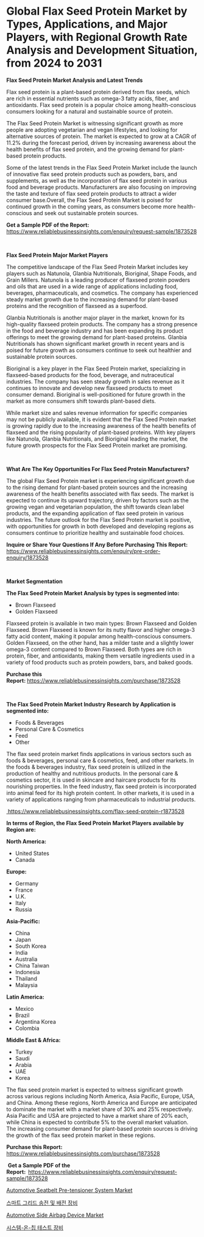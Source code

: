 <p><h1>Global Flax Seed Protein Market by Types, Applications, and Major Players, with Regional Growth Rate Analysis and Development Situation, from 2024 to 2031</h1></p><p><strong>Flax Seed Protein Market Analysis and Latest Trends</strong></p>
<p><p>Flax seed protein is a plant-based protein derived from flax seeds, which are rich in essential nutrients such as omega-3 fatty acids, fiber, and antioxidants. Flax seed protein is a popular choice among health-conscious consumers looking for a natural and sustainable source of protein.</p><p>The Flax Seed Protein Market is witnessing significant growth as more people are adopting vegetarian and vegan lifestyles, and looking for alternative sources of protein. The market is expected to grow at a CAGR of 11.2% during the forecast period, driven by increasing awareness about the health benefits of flax seed protein, and the growing demand for plant-based protein products.</p><p>Some of the latest trends in the Flax Seed Protein Market include the launch of innovative flax seed protein products such as powders, bars, and supplements, as well as the incorporation of flax seed protein in various food and beverage products. Manufacturers are also focusing on improving the taste and texture of flax seed protein products to attract a wider consumer base.Overall, the Flax Seed Protein Market is poised for continued growth in the coming years, as consumers become more health-conscious and seek out sustainable protein sources.</p></p>
<p><strong>Get a Sample PDF of the Report:&nbsp;</strong> <a href="https://www.reliablebusinessinsights.com/enquiry/request-sample/1873528">https://www.reliablebusinessinsights.com/enquiry/request-sample/1873528</a></p>
<p>&nbsp;</p>
<p><strong>Flax Seed Protein Major Market Players</strong></p>
<p><p>The competitive landscape of the Flax Seed Protein Market includes key players such as Natunola, Glanbia Nutritionals, Bioriginal, Shape Foods, and Grain Millers. Natunola is a leading producer of flaxseed protein powders and oils that are used in a wide range of applications including food, beverages, pharmaceuticals, and cosmetics. The company has experienced steady market growth due to the increasing demand for plant-based proteins and the recognition of flaxseed as a superfood.</p><p>Glanbia Nutritionals is another major player in the market, known for its high-quality flaxseed protein products. The company has a strong presence in the food and beverage industry and has been expanding its product offerings to meet the growing demand for plant-based proteins. Glanbia Nutritionals has shown significant market growth in recent years and is poised for future growth as consumers continue to seek out healthier and sustainable protein sources.</p><p>Bioriginal is a key player in the Flax Seed Protein market, specializing in flaxseed-based products for the food, beverage, and nutraceutical industries. The company has seen steady growth in sales revenue as it continues to innovate and develop new flaxseed products to meet consumer demand. Bioriginal is well-positioned for future growth in the market as more consumers shift towards plant-based diets.</p><p>While market size and sales revenue information for specific companies may not be publicly available, it is evident that the Flax Seed Protein market is growing rapidly due to the increasing awareness of the health benefits of flaxseed and the rising popularity of plant-based proteins. With key players like Natunola, Glanbia Nutritionals, and Bioriginal leading the market, the future growth prospects for the Flax Seed Protein market are promising.</p></p>
<p>&nbsp;</p>
<p><strong>What Are The Key Opportunities For Flax Seed Protein Manufacturers?</strong></p>
<p><p>The global Flax Seed Protein market is experiencing significant growth due to the rising demand for plant-based protein sources and the increasing awareness of the health benefits associated with flax seeds. The market is expected to continue its upward trajectory, driven by factors such as the growing vegan and vegetarian population, the shift towards clean label products, and the expanding application of flax seed protein in various industries. The future outlook for the Flax Seed Protein market is positive, with opportunities for growth in both developed and developing regions as consumers continue to prioritize healthy and sustainable food choices.</p></p>
<p><strong>Inquire or Share Your Questions If Any Before Purchasing This Report:</strong> <a href="https://www.reliablebusinessinsights.com/enquiry/pre-order-enquiry/1873528">https://www.reliablebusinessinsights.com/enquiry/pre-order-enquiry/1873528</a></p>
<p>&nbsp;</p>
<p><strong>Market Segmentation</strong></p>
<p><strong>The Flax Seed Protein Market Analysis by types is segmented into:</strong></p>
<p><ul><li>Brown Flaxseed</li><li>Golden Flaxseed</li></ul></p>
<p><p>Flaxseed protein is available in two main types: Brown Flaxseed and Golden Flaxseed. Brown Flaxseed is known for its nutty flavor and higher omega-3 fatty acid content, making it popular among health-conscious consumers. Golden Flaxseed, on the other hand, has a milder taste and a slightly lower omega-3 content compared to Brown Flaxseed. Both types are rich in protein, fiber, and antioxidants, making them versatile ingredients used in a variety of food products such as protein powders, bars, and baked goods.</p></p>
<p><strong>Purchase this Report:&nbsp;</strong><a href="https://www.reliablebusinessinsights.com/purchase/1873528">https://www.reliablebusinessinsights.com/purchase/1873528</a></p>
<p>&nbsp;</p>
<p><strong>The Flax Seed Protein Market Industry Research by Application is segmented into:</strong></p>
<p><ul><li>Foods & Beverages</li><li>Personal Care & Cosmetics</li><li>Feed</li><li>Other</li></ul></p>
<p><p>The flax seed protein market finds applications in various sectors such as foods & beverages, personal care & cosmetics, feed, and other markets. In the foods & beverages industry, flax seed protein is utilized in the production of healthy and nutritious products. In the personal care & cosmetics sector, it is used in skincare and haircare products for its nourishing properties. In the feed industry, flax seed protein is incorporated into animal feed for its high protein content. In other markets, it is used in a variety of applications ranging from pharmaceuticals to industrial products.</p></p>
<p><a href="https://www.reliablebusinessinsights.com/flax-seed-protein-r1873528">&nbsp;https://www.reliablebusinessinsights.com/flax-seed-protein-r1873528</a></p>
<p><strong>In terms of Region, the Flax Seed Protein Market Players available by Region are:</strong></p>
<p>
    <p> <strong> North America: </strong>
        <ul>
            <li>United States</li>
            <li>Canada</li>
        </ul>
        </p> 
    <p> <strong> Europe: </strong>
        <ul>
            <li>Germany</li>
            <li>France</li>
            <li>U.K.</li>
            <li>Italy</li>
            <li>Russia</li>
        </ul>
        </p> 
    <p> <strong> Asia-Pacific: </strong>
        <ul>
            <li>China</li>
            <li>Japan</li>
            <li>South Korea</li>
            <li>India</li>
            <li>Australia</li>
            <li>China Taiwan</li>
            <li>Indonesia</li>
            <li>Thailand</li>
            <li>Malaysia</li>
        </ul>
        </p> 
    <p> <strong> Latin America: </strong>
        <ul>
            <li>Mexico</li>
            <li>Brazil</li>
            <li>Argentina Korea</li>
            <li>Colombia</li>
        </ul>
        </p> 
    <p> <strong> Middle East & Africa: </strong>
        <ul>
            <li>Turkey</li>
            <li>Saudi</li>
            <li>Arabia</li>
            <li>UAE</li>
            <li>Korea</li>
        </ul>
    </p>
    </p>
<p><p>The flax seed protein market is expected to witness significant growth across various regions including North America, Asia Pacific, Europe, USA, and China. Among these regions, North America and Europe are anticipated to dominate the market with a market share of 30% and 25% respectively. Asia Pacific and USA are projected to have a market share of 20% each, while China is expected to contribute 5% to the overall market valuation. The increasing consumer demand for plant-based protein sources is driving the growth of the flax seed protein market in these regions.</p></p>
<p><strong>Purchase this Report: </strong><a href="https://www.reliablebusinessinsights.com/purchase/1873528">https://www.reliablebusinessinsights.com/purchase/1873528</a></p>
<p>&nbsp;<strong>Get a Sample PDF of the Report:&nbsp;&nbsp;</strong><a href="https://www.reliablebusinessinsights.com/enquiry/request-sample/1873528">https://www.reliablebusinessinsights.com/enquiry/request-sample/1873528</a></p>
<p><strong></strong></p>
<p><p><a href="https://github.com/ikahanika44/Market-Research-Report-List-1/blob/main/automotive-seatbelt-pre-tensioner-system-market.md">Automotive Seatbelt Pre-tensioner System Market</a></p><p><a href="https://github.com/tukangkrupk/Market-Research-Report-List-1/blob/main/8610187117105.md">스마트 그리드 송전 및 배전 장비</a></p><p><a href="https://github.com/RickHolmes3/Market-Research-Report-List-5/blob/main/automotive-side-airbag-device-market.md">Automotive Side Airbag Device Market</a></p><p><a href="https://github.com/mduzzalmduzzal601/Market-Research-Report-List-1/blob/main/1811315117104.md">시스템-온-칩 테스트 장비</a></p></p>